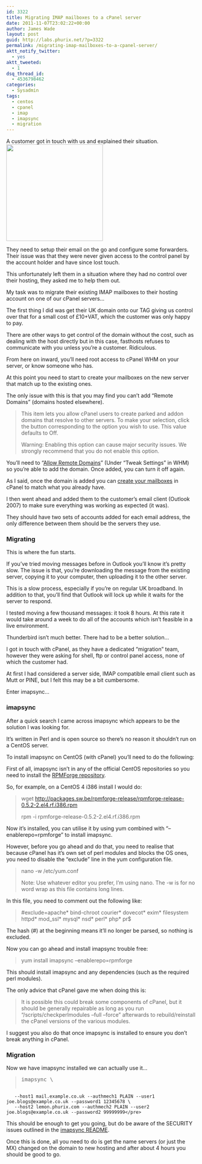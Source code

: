 ```yaml
---
id: 3322
title: Migrating IMAP mailboxes to a cPanel server
date: 2011-11-07T23:02:22+00:00
author: James Wade
layout: post
guid: http://labs.phurix.net/?p=3322
permalink: /migrating-imap-mailboxes-to-a-cpanel-server/
aktt_notify_twitter:
  - yes
aktt_tweeted:
  - 1
dsq_thread_id:
  - 4536798462
categories:
  - Sysadmin
tags:
  - centos
  - cpanel
  - imap
  - imapsync
  - migration
---
```

<p class="lead">
  A customer got in touch with us and explained their situation.<a href="http://labs.phurix.net/upload/Envelope.png"><img class="alignright size-full wp-image-3328" title="Envelope" src="http://labs.phurix.net/upload/Envelope.png" alt="" width="256" height="256" srcset="http://wade.be/upload/Envelope-150x150.png 150w, http://wade.be/upload/Envelope.png 256w" sizes="(max-width: 256px) 100vw, 256px" /></a>
</p>

They need to setup their email on the go and configure some forwarders. Their issue was that they were never given access to the control panel by the account holder and have since lost touch.

This unfortunately left them in a situation where they had no control over their hosting, they asked me to help them out.

My task was to migrate their existing IMAP mailboxes to their hosting account on one of our cPanel servers&#8230;

<!--more-->

The first thing I did was get their UK domain onto our TAG giving us control over that for a small cost of £10+VAT, which the customer was only happy to pay.

There are other ways to get control of the domain without the cost, such as dealing with the host directly but in this case, fasthosts refuses to communicate with you unless you&#8217;re a customer. Ridiculous.

From here on inward, you&#8217;ll need root access to cPanel WHM on your server, or know someone who has.

At this point you need to start to create your mailboxes on the new server that match up to the existing ones.

The only issue with this is that you may find you can&#8217;t add &#8220;Remote Domains&#8221; (domains hosted elsewhere).

> This item lets you allow cPanel users to create parked and addon domains that resolve to other servers. To make your selection, click the button corresponding to the option you wish to use. This value defaults to Off.
> 
> Warning: Enabling this option can cause major security issues. We strongly recommend that you do not enable this option.

You&#8217;ll need to &#8220;[Allow Remote Domains](http://docs.cpanel.net/twiki/bin/view/AllDocumentation/WHMDocs/TweakSettings#Domains)&#8221; (Under &#8220;Tweak Settings&#8221; in WHM) so you&#8217;re able to add the domain. Once added, you can turn it off again.

As I said, once the domain is added you can [create your mailboxes](http://www.cpanel.net/media/tutorials/emailaccounts.htm) in cPanel to match what you already have.

I then went ahead and added them to the customer&#8217;s email client (Outlook 2007) to make sure everything was working as expected (it was).

They should have two sets of accounts added for each email address, the only difference between them should be the servers they use.

### Migrating

This is where the fun starts.

If you&#8217;ve tried moving messages before in Outlook you&#8217;ll know it&#8217;s pretty slow. The issue is that, you&#8217;re downloading the message from the existing server, copying it to your computer, then uploading it to the other server.

This is a slow process, especially if you&#8217;re on regular UK broadband. In addition to that, you&#8217;ll find that Outlook will lock up while it waits for the server to respond.

I tested moving a few thousand messages: it took 8 hours. At this rate it would take around a week to do all of the accounts which isn&#8217;t feasible in a live environment.

Thunderbird isn&#8217;t much better. There had to be a better solution&#8230;

I got in touch with cPanel, as they have a dedicated &#8220;migration&#8221; team, however they were asking for shell, ftp or control panel access, none of which the customer had.

At first I had considered a server side, IMAP compatible email client such as Mutt or PINE, but I felt this may be a bit cumbersome.

Enter imapsync&#8230;

### imapsync

After a quick search I came across imapsync which appears to be the solution I was looking for.

It&#8217;s written in Perl and is open source so there&#8217;s no reason it shouldn&#8217;t run on a CentOS server.

To install imapsync on CentOS (with cPanel) you&#8217;ll need to do the following:

First of all, imapsync isn&#8217;t in any of the official CentOS repositories so you need to install the [RPMForge repository](http://wiki.centos.org/AdditionalResources/Repositories/RPMForge).

So, for example, on a CentOS 4 i386 install I would do:

> wget http://packages.sw.be/rpmforge-release/rpmforge-release-0.5.2-2.el4.rf.i386.rpm
> 
> rpm -i rpmforge-release-0.5.2-2.el4.rf.i386.rpm

Now it&#8217;s installed, you can utilise it by using yum combined with &#8220;&#8211;enablerepo=rpmforge&#8221; to install imapsync.

However, before you go ahead and do that, you need to realise that because cPanel has it&#8217;s own set of perl modules and blocks the OS ones, you need to disable the &#8220;exclude&#8221; line in the yum configuration file.

> nano -w /etc/yum.conf
> 
> Note: Use whatever editor you prefer, I&#8217;m using nano. The -w is for no word wrap as this file contains long lines.

In this file, you need to comment out the following like:

> #exclude=apache\* bind-chroot courier\* dovecot\* exim\* filesystem httpd\* mod_ssl\* mysql\* nsd\* perl\* php\* pr$

The hash (#) at the beginning means it&#8217;ll no longer be parsed, so nothing is excluded.

Now you can go ahead and install imapsync trouble free:

> yum install imapsync &#8211;enablerepo=rpmforge

This should install imapsync and any dependencies (such as the required perl modules).

The only advice that cPanel gave me when doing this is:

> It is possible this could break some components of cPanel, but it should be generally repairable as long as you run &#8220;/scripts/checkperlmodules &#8211;full &#8211;force&#8221; afterwards to rebuild/reinstall the cPanel versions of the various modules.

I suggest you also do that once imapsync is installed to ensure you don&#8217;t break anything in cPanel.

### Migration

Now we have imapsync installed we can actually use it&#8230;

> <pre>imapsync \
       --host1 mail.example.co.uk --authmech1 PLAIN --user1 joe.blogs@example.co.uk --password1 12345678 \
       --host2 lemon.phurix.com --authmech2 PLAIN --user2 joe.blogs@example.co.uk --password2 99999999</pre>

This should be enough to get you going, but do be aware of the SECURITY issues outlined in the [imapsync README](http://ks.lamiral.info/imapsync/README).

Once this is done, all you need to do is get the name servers (or just the MX) changed on the domain to new hosting and after about 4 hours you should be good to go.